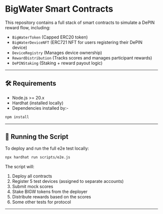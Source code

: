 # BigWater Smart Contracts

This repository contains a full stack of smart contracts to simulate a DePIN reward flow, including:

- `BigWaterToken` (Capped ERC20 token)
- `BigWaterDeviceNFT` (ERC721 NFT for users registering their DePIN device)
- `DeviceRegistry` (Manages device ownership)
- `RewardDistribution` (Tracks scores and manages participant rewards)
- `DePINStaking` (Staking + reward payout logic)

---

## 🛠 Requirements

- Node.js >= 20.x
- Hardhat (installed locally)
- Dependencies installed by:-

```bash
npm install
```

---

## 🚀 Running the Script

To deploy and run the full e2e test locally:

```bash
npx hardhat run scripts/e2e.js
```

The script will:

1. Deploy all contracts
2. Register 5 test devices (assigned to separate accounts)
3. Submit mock scores
4. Stake BIGW tokens from the deployer
5. Distribute rewards based on the scores
6. Some other tests for protocol
---
